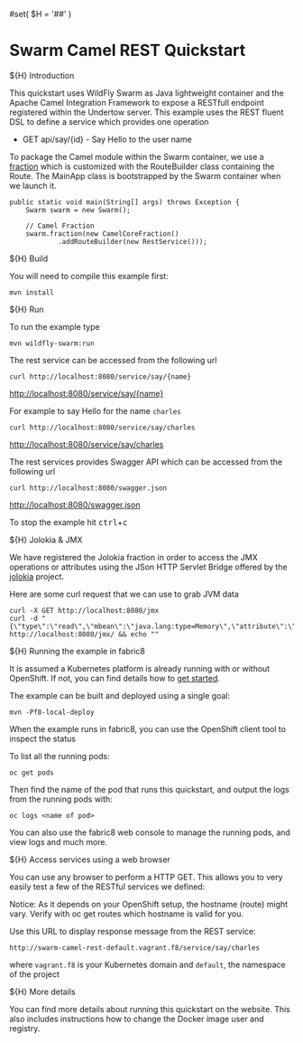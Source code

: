 #set( $H = '##' )
# Swarm Camel REST Quickstart

${H} Introduction

This quickstart uses WildFly Swarm as Java lightweight container and the Apache Camel Integration Framework to expose a RESTfull endpoint registered within the Undertow server.
This example uses the REST fluent DSL to define a service which provides one operation

- GET api/say/{id}       - Say Hello to the user name

To package the Camel module within the Swarm container, we use a [fraction]() which is customized with the RouteBuilder class containing the Route.
The MainApp class is bootstrapped by the Swarm container when we launch it.

```
public static void main(String[] args) throws Exception {
	Swarm swarm = new Swarm();

	// Camel Fraction
	swarm.fraction(new CamelCoreFraction()
	        .addRouteBuilder(new RestService()));
```

${H} Build

You will need to compile this example first:

    mvn install

${H} Run

To run the example type

    mvn wildfly-swarm:run

The rest service can be accessed from the following url

    curl http://localhost:8080/service/say/{name}
<http://localhost:8080/service/say/{name}>

For example to say Hello for the name `charles`

    curl http://localhost:8080/service/say/charles
<http://localhost:8080/service/say/charles>

The rest services provides Swagger API which can be accessed from the following url

    curl http://localhost:8080/swagger.json
<http://localhost:8080/swagger.json>

To stop the example hit <kbd>ctrl</kbd>+<kbd>c</kbd>

${H} Jolokia & JMX

We have registered the Jolokia fraction in order to access the JMX operations or attributes using the JSon HTTP Servlet Bridge offered by the
[jolokia](https://jolokia.org/reference/html/protocol.html) project.

Here are some curl request that we can use to grab JVM data

```
curl -X GET http://localhost:8080/jmx
curl -d "{\"type\":\"read\",\"mbean\":\"java.lang:type=Memory\",\"attribute\":\"HeapMemoryUsage\",\"path\":\"used\"}" http://localhost:8080/jmx/ && echo ""
```

${H} Running the example in fabric8

It is assumed a Kubernetes platform is already running with or without OpenShift. If not, you can find details how to [get started](http://fabric8.io/guide/getStarted/index.html).

The example can be built and deployed using a single goal:

    mvn -Pf8-local-deploy

When the example runs in fabric8, you can use the OpenShift client tool to inspect the status

To list all the running pods:

    oc get pods

Then find the name of the pod that runs this quickstart, and output the logs from the running pods with:

    oc logs <name of pod>

You can also use the fabric8 web console to manage the running pods, and view logs and much more.

${H} Access services using a web browser

You can use any browser to perform a HTTP GET. This allows you to very easily test a few of the RESTful services we defined:

Notice: As it depends on your OpenShift setup, the hostname (route) might vary. Verify with oc get routes which hostname is valid for you.

Use this URL to display response message from the REST service:

    http://swarm-camel-rest-default.vagrant.f8/service/say/charles

where `vagrant.f8` is your Kubernetes domain and `default`, the namespace of the project

${H} More details

You can find more details about running this quickstart on the website. This also includes instructions how to change the Docker image user and registry.

